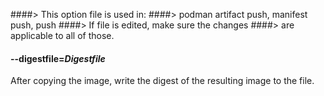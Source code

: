 ####> This option file is used in:
####>   podman artifact push, manifest push, push
####> If file is edited, make sure the changes
####> are applicable to all of those.
#### **--digestfile**=*Digestfile*

After copying the image, write the digest of the resulting image to the file.
